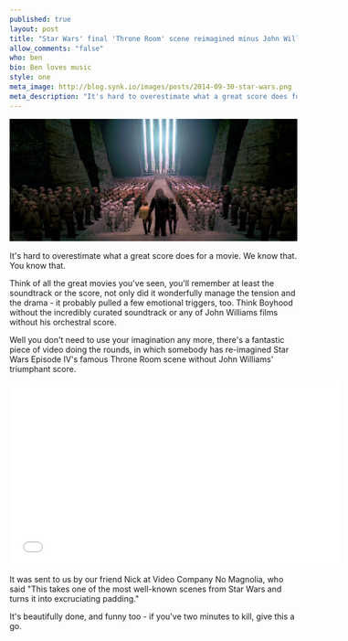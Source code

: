 ```yaml
---
published: true
layout: post
title: "Star Wars' final 'Throne Room' scene reimagined minus John Williams"
allow_comments: "false"
who: ben
bio: Ben loves music
style: one
meta_image: http://blog.synk.io/images/posts/2014-09-30-star-wars.png
meta_description: "It's hard to overestimate what a great score does for a movie. We know that. You know that..."
---
```


![A shot of the last scene in Star Wars IV](/images/posts/2014-09-30-star-wars.png)

It's hard to overestimate what a great score does for a movie. We know that. You know that<!--excerpt-->.

Think of all the great movies you've seen, you'll remember at least the soundtrack or the score, not only did it wonderfully manage the tension and the drama - it probably pulled a few emotional triggers, too. Think Boyhood without the incredibly curated soundtrack or any of John Williams films without his orchestral score.

Well you don't need to use your imagination any more, there's a fantastic piece of video doing the rounds, in which somebody has re-imagined Star Wars Episode IV's famous Throne Room scene without John Williams' triumphant score.

<iframe width="580" height="320" src="//www.youtube.com/embed/Tj-GZJhfBmI" frameborder="0" allowfullscreen="1">
</iframe>

It was sent to us by our friend Nick at Video Company No Magnolia, who said "This takes one of the most well-known scenes from Star Wars and turns it into excruciating padding."

It's beautifully done, and funny too - if you've two minutes to kill, give this a go.
